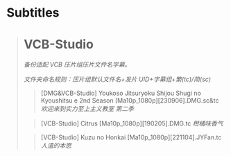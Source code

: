 # Subtitles

> # VCB-Studio
>
> _备份适配 VCB 压片组压片文件名字幕。_
>
> _文件夹命名规则：压片组默认文件名+发片 UID+字幕组+繁(tc)/简(sc)_
>
> > [DMG&VCB-Studio] Youkoso Jitsuryoku Shijou Shugi no Kyoushitsu e 2nd Season [Ma10p_1080p][230906].DMG.sc&tc _欢迎来到实力至上主义教室 第二季_
>
> > [VCB-Studio] Citrus [Ma10p_1080p][190205].DMG.tc _柑橘味香气_
>
> > [VCB-Studio] Kuzu no Honkai [Ma10p_1080p][221104].JYFan.tc _人渣的本愿_
